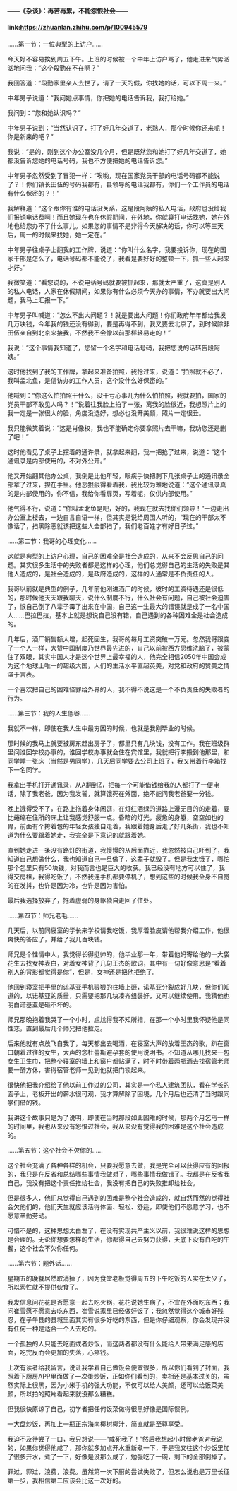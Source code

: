 #### ——《杂谈》：再苦再累，不能怨恨社会——
#### link:https://zhuanlan.zhihu.com/p/100945579

……第一节：一位典型的上访户……


今天好不容易挨到周五下午。上班的时候被一个中年上访户骂了，他走进来气势汹汹地问我：“这个段勤在不在啊？”


我回答道：“段勤家里亲人去世了，请了一天的假，你找她的话，可以下周一来。”


中年男子说道：“我问她点事情，你把她的电话告诉我，我打给她。”


我问到：“您和她认识吗？”


中年男子说到：“当然认识了，打了好几年交道了，老熟人，那个时候你还来呢！你是新来的吧？”


我说：“是的，刚到这个办公室没几个月，但是既然您和她打了好几年交道了，她都没告诉您她的电话号码，我也不方便把她的电话告诉您。”


中年男子忽然受到了冒犯一样：“唉哟，现在国家党员干部的电话号码都不能说了？！你们镇长田伍的号码我都有，县领导的电话我都有，你们一个工作员的电话有什么保密的？！”


我解释道：“这个跟你有谁的电话没关系，这是段阿姨的私人电话，政府也没给我们报销电话费啊！而且她现在也在休假期间，在外地，你就算打电话找她，她在外地也给您办不了什么事儿。如果您的事情不是非得今天解决的话，你可以等三天后，周一的时候来找她，她一定在。”


中年男子往桌子上翻我的工作牌，说道：“你叫什么名字，我要投诉你，现在的国家干部是怎么了，电话号码都不能说了，我看是要好好的整顿一下，抓一些人起来才好。”


我微笑道：“看您说的，不说电话号码就要被抓起来，那就太严重了，这真是别人的私人电话，人家在休假期间，如果你有什么必须今天办的事情，不办就要出大问题，我马上汇报一下。”


中年男子叫喊道：“怎么不出大问题？！就是要出大问题！你们政府年年都给我发几万块钱，今年我的钱还没有得到，要是再得不到，我又要去北京了，到时候除非田伍亲自到北京来接我，不然我不会像以前那样轻易走的！”


我说：“这个事情我知道了，您留一个名字和电话号码，我把您说的话转告段阿姨。”


这时他找到了我的工作牌，拿起来准备拍照，我抢过来，说道：“拍照就不必了，我叫孟北鱼，是信访办的工作人员，这个没什么好保密的。”


他喊到：“你这么怕拍照干什么，没干亏心事儿为什么怕拍照，我就要拍，国家的党员干部不敢见人吗？！”说着往我脸上拍了一张，离我的脸很近，我想照片上的我一定是一张很大的脸，角度没选好，想必也没开美颜，照片一定很丑。


我只能微笑着说：“这是肖像权，我也不能确定你要拿照片去干嘛，我劝您还是删了吧！”


这时他看见了桌子上摆着的通许录，就拿起来翻，我一把抢了过来，说道：“这个通讯录是内部使用的，不对外公开。”


他又开始翻其他办公桌，我倒是比他年轻，眼疾手快把剩下几张桌子上的通讯录全部拿了过来，捏在手里。他恶狠狠得看着我，我比较为难地说道：“这个通讯录真的是内部使用的，你不信，我给你看扉页，写着呢，仅供内部使用。”


他气得不行，说道：“你叫孟北鱼是吧，好的，我现在就去找你们领导！”一边走出办公室上楼去，一边自言自语一样，但其实是说给周围人听的，“现在的干部太不像话了，扫黑除恶就该把这些人全部扫了，我们老百姓才有好日子过。”


……第二节：我哥的心理变化……


这就是典型的上访户心理，自己的困难全是社会造成的，从来不会反思自己的问题。其实很多生活中的失败者都是这样的心理，他们总觉得自己的生活的失败是其他人造成的，是社会造成的，是政府造成的，这样的人通常是不负责任的人。


我哥以前就是典型的例子，几年前他刚进酒厂的时候，彼时的工资待遇还是很低的，那时候他天天跟我聊天，说什么制度不行，什么社会有问题，自己被社会迫害了，恨自己倒了八辈子霉了出来在中国，自己这一生最大的错误就是成了一名中国人……巴拉巴拉，基本上就是想说自己没有错，自己遇到的各种困难全是社会造成的。


几年后，酒厂销售额大增，起死回生，我哥的每月工资突破一万元。忽然我哥跟变了一个人一样，大赞中国制度乃世界最先进的，自己以前被西方思维洗脑了，被蒙住了双眼，其实中国人才是这个世界上最幸福的人，他完全相信2050年中国会成为这个地球上唯一的超级大国，人们的生活水平直超英美，对党和政府的赞美之情溢于言表。


一个喜欢把自己的困难怪罪给外界的人，我不得不说这是一个不负责任的失败者的行为。


……第三节：我的人生低谷……


我就不一样，即使在我人生中最穷困的时候，也就是我刚毕业的时候。


那时候的我马上就要被房东赶出房子了，都里只有几块钱，没有工作。我在班级群里问谁回学校办事的，谁回学校办事就会住在宾馆里，我就把行李搬到他那里，和同学睡一张床（当然是男同学），几天后同学要去公司上班了，我又带着行李箱找下一名同学。


我拿出手机打开通讯录，从A翻到Z，把每一个可能借钱给我的人都打了一便电话，除了我老爸，因为我发誓，就算饿死在外面，绝不能问我老爸要一分钱。


晚上饿得受不了，在路上拖着身体闲逛，在灯红酒绿的道路上漫无目的的走着，要比蜷缩在住所的床上让我感觉舒服一点。昏暗的灯光，疲惫的身躯，空空如也的胃，前面有个挎着包的年轻女孩独自走着，我跟着她身后走了好几条街，我也不知道为什么要跟着她走，我完全是下意识的就跟着她。


直到她走进一条没有路灯的街道，我慢慢的从后面靠近，我忽然被自己吓到了，我知道自己想做什么，我也知道自己一旦做了，这辈子就毁了。但是我太饿了，哪怕那个包里只有50块钱，对我而言也是巨大的收获。我已经没有地方可以住了，我得交房租，我得吃饭了，不然我连手机都要停机了，想到这些的时候我全身不自觉的在发抖，也许是因为冷，也许是因为害怕。


最后我选择放弃了，拖着虚弱的身躯独自走回了住处。


……第四节：师兄老毛……


几天后，以前同寝室的学长来学校请我吃饭，我厚着脸皮请他帮我介绍工作，他很爽快的答应了，并给了我几百块钱。


师兄是个性情中人，我觉得长得挺帅的，他毕业那一年，带着他妈寄给他的一大袋花生去找女神表白，对着女神背了几句王杰的歌词，其中有一句好像意思是“看着别人的背影都觉得是你”，但是，女神还是把他拒绝了。


他回到寝室把手里的诺基亚手机狠狠的往墙上砸，诺基亚分裂成好几块，但你们知道的，以诺基亚的质量，只需要把那几块凑齐组装好，又可以继续使用。我猜他也明白诺基亚是砸不坏的。


师兄那晚抱着我哭了一个小时，尴尬得我不知所措，在那一个小时里我怀疑他是同性恋，直到最后几个师兄把他拉走。


后来他就有点放飞自我了，每天都出去喝酒，在寝室大声的放着王杰的歌，趴在窗口朝着过往的女生，大声的念杜蕾斯避孕套的使用说明书。不知道从哪儿找来一包女生卫生巾，把整个寝室的墙上和窗户都贴满了，时不时带着两瓶酒去找宿管老师要一醉方休，害得宿管老师一见到他就把门锁起来。


很快他把我介绍给了他以前工作过的公司，其实是一个私人建筑团队，看在学长的面子上，老板开出的薪水很可观，我才算解除了困境，几个月后也还清了当时跟同学们借的钱。


我讲这个故事只是为了说明，即使在当时那段如此困难的时候，那两个月乞丐一样的时间里，我也从来没有怨恨过社会，我从来没有觉得我的困难是这个社会造成的。


……第五节：这个社会不欠你的……


这个社会充满了各种各样的机会，只要我愿意去做，我是完全可以获得应有的回报的，我只是在反省和总结哪些事情我做对了，哪些事情我做错了。我都是在反省我自己，我没有把这个责任推给社会，我没有把自己的失败推卸给社会。


但是很多人，他们总觉得自己遇到的困难是整个社会造成的，就自然而然的觉得社会欠他们的，他们天生就应该活得体面、轻松、舒适，即使他们不愿意学习，也不愿意辛勤劳动。


可惜不是的，这种思想太白左了，在没有实现共产主义以前，我很难说这样的思想是合理的。无论你想要怎样的生活，你都得自己去努力获得，天底下没有白吃的午餐，这个社会不欠你任何。


……第六节：题外话……


星期五的晚餐居然取消掉了，因为食堂老板觉得周五的下午吃饭的人实在太少了，所以索性就不提供伙食了。


我发信息问花花是否愿意一起去吃火锅，花花说她生病了，不宜在外面吃东西；我问崔雪愿不愿意去吃东西，崔雪说家里已经做好饭了；我忽然觉得这个城市好残忍，在子午县的县城里面其实有很多好吃的东西，但是你仔细观察，你会发现并没有任何一种是适合一个人去吃的。


一个孤独的人只能去吃面或者炒饭，而这两者都没有什么能给人带来满足感的店面，吃完反而会更加的失落，心疼钱。


上次有读者给我留言，说让我学着自己做饭会便宜很多，所以你们看到了封面，我照着下厨房APP里面做了一次蛋炒饭，正如你们看到的，卖相还是基本过关的，虽然实际上很黑，因为小米手机的强大功能，不仅可以给人美颜，还可以给饭菜美颜，所以拍的照片看起来就没那么糟糕。


但我很快原谅了自己，初学者把任何饭菜做得很黑好像是国际惯例。


一大盘炒饭，再加上一瓶正宗海南椰树椰汁，简直就是至尊享受。


我迫不及待尝了一口，我只想说——“咸死我了！”然后我想起小时候老爸对我说的，如果你觉得他咸了，那你就多加点开水重新煮一下，于是我又往这个炒饭里加了很多开水，煮了一下，好像是没那么咸了，勉强吃了一碗，剩下的全部倒掉了。


罪过，罪过，浪费，浪费。虽然第一次下厨的尝试失败了，但怎么说也是万里长征第一步，我相信第二应该会比这一次好的。
